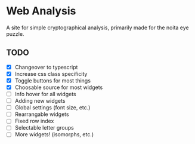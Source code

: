 # Web Analysis

A site for simple cryptographical analysis, primarily made for the noita eye puzzle.

## TODO

- [x] Changeover to typescript
- [x] Increase css class specificity
- [x] Toggle buttons for most things
- [x] Choosable source for most widgets
- [ ] Info hover for all widgets
- [ ] Adding new widgets
- [ ] Global settings (font size, etc.)
- [ ] Rearrangable widgets
- [ ] Fixed row index
- [ ] Selectable letter groups
- [ ] More widgets! (isomorphs, etc.)
